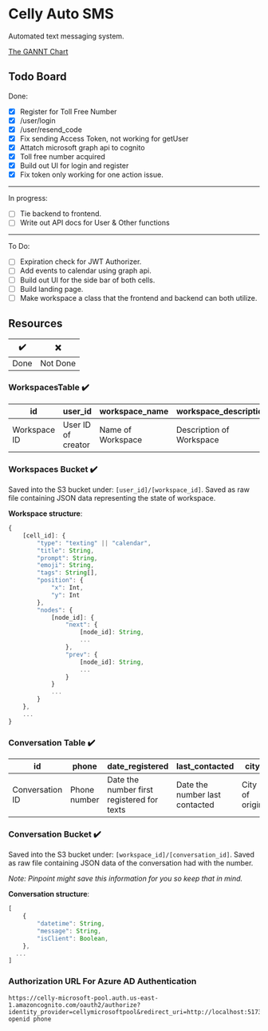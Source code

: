 # Celly Auto SMS

Automated text messaging system.

[The GANNT Chart](https://docs.google.com/spreadsheets/d/1BHNAObOwO4VI0TWgIXEIb1LyrxmVR_9PMCc-vQX5WZY/edit#gid=0)

## Todo Board

Done:

- [x] Register for Toll Free Number
- [x] /user/login
- [x] /user/resend_code
- [x] Fix sending Access Token, not working for getUser
- [x] Attatch microsoft graph api to cognito
- [x] Toll free number acquired
- [x] Build out UI for login and register
- [x] Fix token only working for one action issue.

---

In progress:

- [ ] Tie backend to frontend.
- [ ] Write out API docs for User & Other functions

---

To Do:

- [ ] Expiration check for JWT Authorizer.
- [ ] Add events to calendar using graph api.
- [ ] Build out UI for the side bar of both cells.
- [ ] Build landing page.
- [ ] Make workspace a class that the frontend and backend can both utilize.

## Resources

| ✔️   | ❌       |
| ---- | -------- |
| Done | Not Done |

### WorkspacesTable ✔️

| id           | user_id            | workspace_name    | workspace_description    |
| ------------ | ------------------ | ----------------- | ------------------------ |
| Workspace ID | User ID of creator | Name of Workspace | Description of Workspace |

### Workspaces Bucket ✔️

Saved into the S3 bucket under: `[user_id]/[workspace_id]`.
Saved as raw file containing JSON data representing the state of workspace.

**Workspace structure**:

```ts
{
    [cell_id]: {
        "type": "texting" || "calendar",
        "title": String,
        "prompt": String,
        "emoji": String,
        "tags": String[],
        "position": {
            "x": Int,
            "y": Int
        },
        "nodes": {
            [node_id]: {
                "next": {
                    [node_id]: String,
                    ...
                },
                "prev": {
                    [node_id]: String,
                    ...
                }
            }
            ...
        }
    },
    ...
}

```

### Conversation Table ✔️

| id              | phone        | date_registered                            | last_contacted                 | city           | state           | workspace_id                            |
| --------------- | ------------ | ------------------------------------------ | ------------------------------ | -------------- | --------------- | --------------------------------------- |
| Conversation ID | Phone number | Date the number first registered for texts | Date the number last contacted | City of origin | State of origin | Workspace where conversation was based. |

### Conversation Bucket ✔️

Saved into the S3 bucket under: `[workspace_id]/[conversation_id]`.
Saved as raw file containing JSON data of the conversation had with the number.

_Note: Pinpoint might save this information for you so keep that in mind._

**Conversation structure**:

```ts
[
    {
        "datetime": String,
        "message": String,
        "isClient": Boolean,
    },
  ...
]
```

### Authorization URL For Azure AD Authentication

```
https://celly-microsoft-pool.auth.us-east-1.amazoncognito.com/oauth2/authorize?identity_provider=cellymicrosoftpool&redirect_uri=http://localhost:5173&response_type=TOKEN&client_id=5dfi8s06l6ephu5e5c6vri4aqe&scope=email openid phone
```
